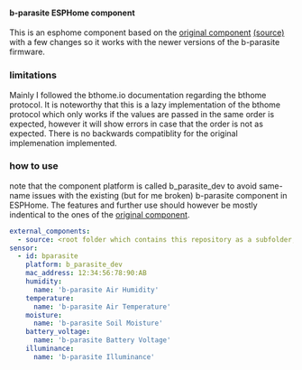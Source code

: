#### b-parasite ESPHome component

This is an esphome component based on the [original component](https://esphome.io/components/sensor/b_parasite.html) [(source)](https://github.com/esphome/esphome/tree/dev/esphome/components/b_parasite) with a few changes so it works with the newer versions of the b-parasite firmware. 

### limitations 

Mainly I followed the bthome.io documentation regarding the bthome protocol. It is noteworthy that this is a lazy implementation of the bthome protocol which only works if the values are passed in the same order is expected, however it will show errors in case that the order is not as expected. There is no backwards compatiblity for the original implemenation implemented.

### how to use

note that the component platform is called b_parasite_dev to avoid same-name issues with the existing (but for me broken) b-parasite component in ESPHome. The features and further use should however be mostly indentical to the ones of the [original component](https://esphome.io/components/sensor/b_parasite.html).

```yaml
external_components:
  - source: <root folder which contains this repository as a subfolder, see more on https://esphome.io/components/external_components.html>
sensor:
  - id: bparasite
    platform: b_parasite_dev
    mac_address: 12:34:56:78:90:AB
    humidity:
      name: 'b-parasite Air Humidity'
    temperature:
      name: 'b-parasite Air Temperature'
    moisture:
      name: 'b-parasite Soil Moisture'
    battery_voltage:
      name: 'b-parasite Battery Voltage'
    illuminance:
      name: 'b-parasite Illuminance'
```
